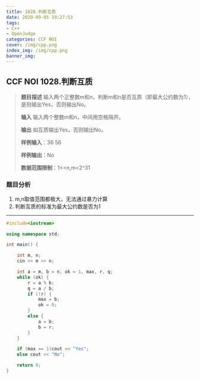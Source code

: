 ```yaml
---
title: 1028.判断互质
date: 2020-09-05 19:27:53
tags: 
- C++
- OpenJudge
categories: CCF NOI
cover: /img/cpp.png
index_img: /img/cpp.png
banner_img: 
---
```




## CCF NOI 1028.判断互质 

> **题目描述** 输入两个正整数m和n，判断m和n是否互质（即最大公约数为1），是则输出Yes，否则输出No。 
>
>  **输入** 输入两个整数m和n，中间用空格隔开。
> 
> **输出** 如互质输出Yes，否则输出No。
> 
> **样例输入**：36 56
> 
> **样例输出**：No
> 
> **数据范围限制**：1<=n,m<2^31

### 题目分析
1. m,n取值范围都极大，无法通过暴力计算
2. 判断互质的标准为最大公约数是否为1

---
```cpp
#include<iostream>

using namespace std;

int main() {

	int m, n;
	cin >> m >> n;

	int a = m, b = n, ok = 1, max, r, q;
	while (ok) {
		r = a % b;
		q = a / b;
		if (!r) {
			max = b;
			ok = 0;
		}
		else {
			a = b;
			b = r;
		}
	}

	if (max == 1)cout << "Yes";
	else cout << "No";

	return 0;
}
```